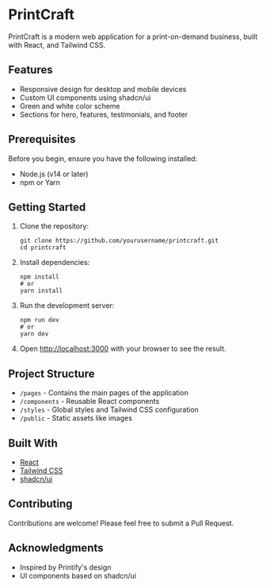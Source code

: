 # PrintCraft

PrintCraft is a modern web application for a print-on-demand business, built with React, and Tailwind CSS.

## Features

- Responsive design for desktop and mobile devices
- Custom UI components using shadcn/ui
- Green and white color scheme
- Sections for hero, features, testimonials, and footer

## Prerequisites

Before you begin, ensure you have the following installed:
- Node.js (v14 or later)
- npm or Yarn

## Getting Started

1. Clone the repository:
   ```
   git clone https://github.com/yourusername/printcraft.git
   cd printcraft
   ```

2. Install dependencies:
   ```
   npm install
   # or
   yarn install
   ```

3. Run the development server:
   ```
   npm run dev
   # or
   yarn dev
   ```

4. Open [http://localhost:3000](http://localhost:3000) with your browser to see the result.

## Project Structure

- `/pages` - Contains the main pages of the application
- `/components` - Reusable React components
- `/styles` - Global styles and Tailwind CSS configuration
- `/public` - Static assets like images

## Built With

- [React](https://reactjs.org/)
- [Tailwind CSS](https://tailwindcss.com/)
- [shadcn/ui](https://ui.shadcn.com/)

## Contributing

Contributions are welcome! Please feel free to submit a Pull Request.

## Acknowledgments

- Inspired by Printify's design
- UI components based on shadcn/ui
